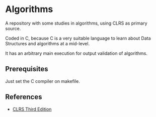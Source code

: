 # Algorithms

A repository with some studies in algorithms, using CLRS as primary source.

Coded in C, because C is a very suitable language to learn about Data Structures and algorithms at a mid-level.

It has an arbitrary main execution for output validation of algorithms.

## Prerequisites

Just set the C compiler on makefile.

## References

- [CLRS Third Edition](https://www.amazon.com/Introduction-Algorithms-3rd-MIT-Press/dp/0262033844)